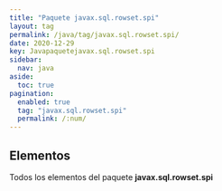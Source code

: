 ```yaml
---
title: "Paquete javax.sql.rowset.spi"
layout: tag
permalink: /java/tag/javax.sql.rowset.spi/
date: 2020-12-29
key: Javapaquetejavax.sql.rowset.spi
sidebar: 
  nav: java
aside: 
  toc: true
pagination: 
  enabled: true
  tag: "javax.sql.rowset.spi"
  permalink: /:num/
---
```


<h2>Elementos</h2>
Todos los elementos del paquete <strong>javax.sql.rowset.spi</strong>
